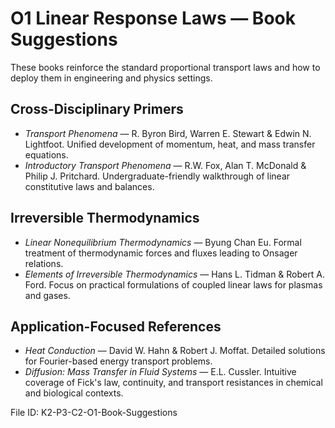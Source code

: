 # O1 Linear Response Laws — Book Suggestions

These books reinforce the standard proportional transport laws and how to deploy them in engineering and physics settings.

## Cross-Disciplinary Primers
- *Transport Phenomena* — R. Byron Bird, Warren E. Stewart & Edwin N. Lightfoot. Unified development of momentum, heat, and mass transfer equations.
- *Introductory Transport Phenomena* — R.W. Fox, Alan T. McDonald & Philip J. Pritchard. Undergraduate-friendly walkthrough of linear constitutive laws and balances.

## Irreversible Thermodynamics
- *Linear Nonequilibrium Thermodynamics* — Byung Chan Eu. Formal treatment of thermodynamic forces and fluxes leading to Onsager relations.
- *Elements of Irreversible Thermodynamics* — Hans L. Tidman & Robert A. Ford. Focus on practical formulations of coupled linear laws for plasmas and gases.

## Application-Focused References
- *Heat Conduction* — David W. Hahn & Robert J. Moffat. Detailed solutions for Fourier-based energy transport problems.
- *Diffusion: Mass Transfer in Fluid Systems* — E.L. Cussler. Intuitive coverage of Fick's law, continuity, and transport resistances in chemical and biological contexts.

File ID: K2-P3-C2-O1-Book-Suggestions
